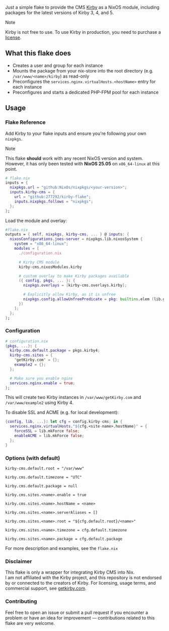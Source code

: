 Just a simple flake to provide the CMS [Kirby](https://github.com/getkirby/kirby) as a NixOS module, including packages for the latest versions of Kirby 3, 4, and 5.

  > [!note]
  > Kirby is not free to use. To use Kirby in production, you need to purchase a [license](https://getkirby.com/license).

## What this flake does
  - Creates a user and group for each instance
  - Mounts the package from your nix-store into the root directory (e.g. ```/var/www/<name>/kirby```) as read-only
  - Preconfigures the ```services.nginx.virtualHosts.<hostName>``` entry for each instance
  - Preconfigures and starts a dedicated PHP-FPM pool for each instance

## Usage

### Flake Reference
Add Kirby to your flake inputs and ensure you're following your own `nixpkgs`.
  > [!note]
  > This flake **should** work with any recent NixOS version and system.  
  > However, it has only been tested with **NixOS 25.05** on `x86_64-linux` at this point.

```nix
# flake.nix
inputs = {
  nixpkgs.url = "github:NixOs/nixpkgs/<your-version>";
  inputs.kirby-cms = {
    url = "github:277292/kirby-flake";
    inputs.nixpkgs.follows = "nixpkgs";
  };
};
```

Load the module and overlay:
```nix
#flake.nix
outputs = { self, nixpkgs, kirby-cms, ... } @ inputs: {
  nixosConfigurations.joes-server = nixpkgs.lib.nixosSystem {
    system = "x86_64-linux";
    modules = [
      ./configuration.nix

      # Kirby CMS module
      kirby-cms.nixosModules.kirby

      # custom overlay to make Kirby packages available
      ({ config, pkgs, ... }: {
        nixpkgs.overlays = [kirby-cms.overlays.kirby];

        # Explicitly allow Kirby, as it is unfree
        nixpkgs.config.allowUnfreePredicate = pkg: builtins.elem (lib.getName pkg) ["kirby"];
      })
    ];
  };
};
```

### Configuration
```nix
# configuration.nix
{pkgs, ...}: {
  kirby.cms.default.package = pkgs.kirby4;
  kirby-cms.sites = {
    "getKirby.com" = {};
    example2 = {};
  };

  # Make sure you enable nginx
  services.nginx.enable = true;
};
```
This will create two Kirby instances in ```/var/www/getKirby.com``` and ```/var/www/example2``` using Kirby 4.

To disable SSL and ACME (e.g. for local development):
```nix
{config, lib, ...}: let cfg = config.kirby-cms; in {
  services.nginx.virtualHosts."${cfg.<site-name>.hostName}" = {
    forceSSL = lib.mkForce false;
    enableACME = lib.mkForce false;
  };
}
```

### Options (with default)
```kirby-cms.default.root = "/var/www"```

```kirby.cms.default.timezone = "UTC"```

```kirby.cms.default.package = null```

```kirby.cms.sites.<name>.enable = true```

```kirby.cms.sites.<name>.hostName = <name>```

```kirby.cms.sites.<name>.serverAliases = []```

```kirby.cms.sites.<name>.root = "${cfg.default.root}/<name>"```

```kirby.cms.sites.<name>.timezone = cfg.default.timezone```

```kirby.cms.sites.<name>.package = cfg.default.package```

For more description and examples, see the ```flake.nix```

### Disclaimer
This flake is only a wrapper for integrating Kirby CMS into Nix.  
I am not affiliated with the Kirby project, and this repository is not endorsed by or connected to the creators of Kirby. For licensing, usage terms, and commercial support, see [getkirby.com](https://getkirby.com/).

### Contributing
Feel free to open an issue or submit a pull request if you encounter a problem or have an idea for improvement — contributions related to this flake are very welcome.
